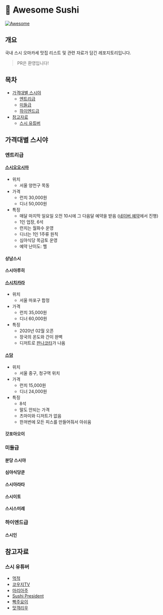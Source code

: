# 🍣 Awesome Sushi

<a href="https://awesome.re">
    <img src="https://awesome.re/badge.svg" alt="Awesome" align="center">
</a>

## 개요

국내 스시 오마카세 맛집 리스트 및 관련 자료가 담긴 레포지토리입니다.

> PR은 환영입니다!

## 목차

* [가격대별 스시야](#가격대별-스시야)
  * [엔트리급](#엔트리급)
  * [미들급](#미들급)
  * [하이엔드급](#하이엔드급)
* [참고자료](#참고자료)
  * [스시 유튜버](#스시-유튜버)


## 가격대별 스시야

### 엔트리급

#### [스시오오시마](https://store.naver.com/restaurants/detail?id=864900659)

- 위치
  - 서울 양천구 목동
- 가격
  - 런치 30,000원
  - 디너 50,000원
- 특징
  - 매달 마지막 일요일 오전 10시에 그 다음달 예약을 받음 ([네이버 예약](https://goo.gl/oVNBqB)에서 진행)
  - 1인 업장, 6석
  - 런치는 월화수 운영
  - 디너는 1인 1주류 원칙
  - 심야식당 목금토 운영
  - 예약 난이도: 헬

#### 상남스시

#### 스시아루히

#### [스시치카라](https://store.naver.com/restaurants/detail?id=1539405629)

- 위치
  - 서울 마포구 합정
- 가격
  - 런치 35,000원
  - 디너 60,000원
- 특징
  - 2020년 02월 오픈
  - 장국의 온도와 간이 완벽
  - 디저트로 [판나코타](https://ko.wikipedia.org/wiki/%ED%8C%90%EB%82%98_%EC%BD%94%ED%83%80)가 나옴

#### [스담](https://store.naver.com/restaurants/detail?id=37869120)

- 위치
  - 서울 중구, 청구역 위치
- 가격
  - 런치 15,000원
  - 디너 24,000원
- 특징
  - 8석
  - 말도 안되는 가격
  - 츠마미와 디저트가 없음
  - 한꺼번에 모든 피스를 만들어줘서 아쉬움

#### 갓포아오이


### 미들급

#### 분당 스시야

#### 심야식당쿤

#### 스시아라타

#### 스시이토

#### 스시스미레


### 하이엔드급

#### 스시인

## 참고자료

### 스시 유튜버

- [먹적](https://www.youtube.com/channel/UCngw6cNCHiqRxv7wmLayH1w)
- [코우지TV](https://www.youtube.com/channel/UCL12ddKeiBTMGZ_g6X7PhXw)
- [마리아주](https://www.youtube.com/channel/UCKeVYAQKdY_YLSjxUrCuXcA)
- [Sushi President](https://www.youtube.com/channel/UCL80hM0_GJdv0hfBHO4Apqw)
- [빡주요이](https://www.youtube.com/channel/UCtRyvZlA6ws_LVuQr5oJsiw)
- [맛객리우](https://www.youtube.com/channel/UCTigVbNdTjgtLexOLGH3AlA)
